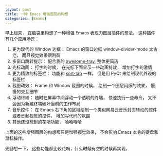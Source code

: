 ```yaml
---
layout: post
title: 一种 Emacs 增强图层的构想
categories: [Emacs]
---
```


早上起来， 在脑袋里构想了一种增强 Emacs 表现力图层插件的想法， 这种插件有几个应用场景：

1. 更为现代的 Window 边框： Emacs 的窗口边框 window-divider-mode 太古老， 而且视觉效果很割裂
2. 多窗口跳转提示： 配合我的 [awesome-tray](https://github.com/manateelazycat/awesome-tray), 整体更简洁
3. 光标动画： 打字的时候， 在光标下面显示一些动画特效， 增加打字的激情
4. 更为精致的标签栏： 功能和 [sort-tab](https://github.com/manateelazycat/sort-tab) 一样， 但是用 PyQt 来绘制现代外观的标签栏
5. 截图动效： Frame 和 Window 截图的时候， 绘制一个图层闪烁的效果， 慢慢的交互细节
6. 浮动终端： 随时在屏幕中间浮动一个透明的终端， 快速执行一些命令， 又不会因为新建终端破坏当前的工作布局
7. 音乐控件： 在 Emacs 右下角的区域绘制一个类似网易云音乐封面转动的控件或者音频视觉的控件， 增加写代码的氛围
8. 其他还没想到的花哨功能， 哈哈哈哈

上面的这些增强图层的构想都只是增强视觉效果， 不会影响 Emacs 本身的键盘和鼠标操作。

先畅想一下， 这些功能都比较花哨，什么时候有空的时候再实现。
